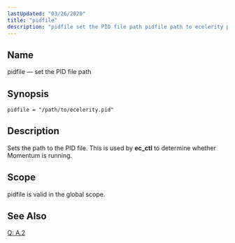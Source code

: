```yaml
---
lastUpdated: "03/26/2020"
title: "pidfile"
description: "pidfile set the PID file path pidfile path to ecelerity pid Sets the path to the PID file This is used by ec ctl to determine whether Momentum is running pidfile is valid in the global scope Q A 2..."
---
```


<a name="conf.ref.pidfile"></a> 
## Name

pidfile — set the PID file path

## Synopsis

`pidfile = "/path/to/ecelerity.pid"`

<a name="idp11011792"></a> 
## Description

Sets the path to the PID file. This is used by **ec_ctl** to determine whether Momentum is running.

<a name="idp11013920"></a> 
## Scope

pidfile is valid in the global scope.

<a name="idp11015552"></a> 
## See Also

[Q: A.2](/momentum/3/3-reference/3-reference-faq#faq.running.multiple.instances)